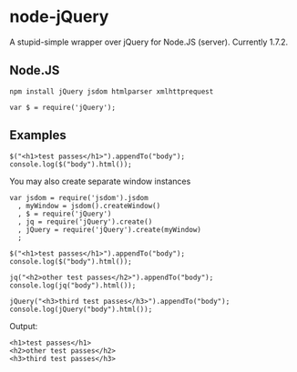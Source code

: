 node-jQuery
====

A stupid-simple wrapper over jQuery for Node.JS (server). Currently 1.7.2.

Node.JS
---

    npm install jQuery jsdom htmlparser xmlhttprequest

    var $ = require('jQuery');


Examples
---

    $("<h1>test passes</h1>").appendTo("body");
    console.log($("body").html());

You may also create separate window instances

    var jsdom = require('jsdom').jsdom
      , myWindow = jsdom().createWindow()
      , $ = require('jQuery')
      , jq = require('jQuery').create()
      , jQuery = require('jQuery').create(myWindow)
      ;

    $("<h1>test passes</h1>").appendTo("body");
    console.log($("body").html());

    jq("<h2>other test passes</h2>").appendTo("body");
    console.log(jq("body").html());

    jQuery("<h3>third test passes</h3>").appendTo("body");
    console.log(jQuery("body").html());

Output:

    <h1>test passes</h1>
    <h2>other test passes</h2>
    <h3>third test passes</h3>
